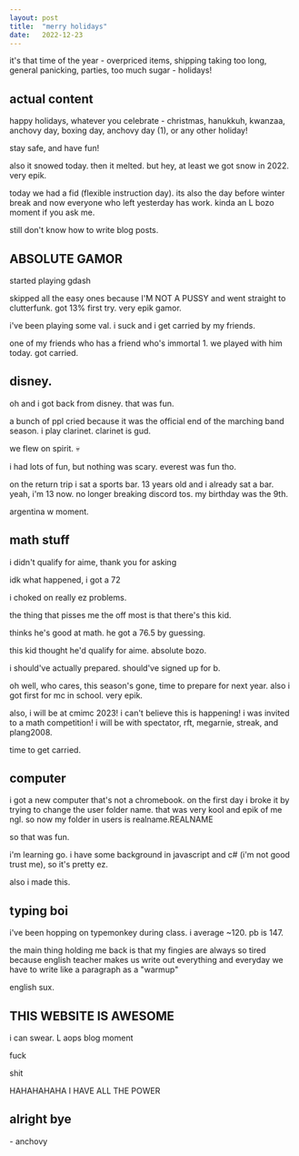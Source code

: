 ```yaml
---
layout: post
title:  "merry holidays"
date:   2022-12-23
---
```


it's that time of the year - overpriced items, shipping taking too long, general panicking, parties, too much sugar - holidays!
<!--end excerpt-->

## actual content

happy holidays, whatever you celebrate - christmas, hanukkuh, kwanzaa, anchovy day, boxing day, anchovy day (1), or any other holiday!

stay safe, and have fun!

also it snowed today. then it melted. but hey, at least we got snow in 2022. very epik.

today we had a fid (flexible instruction day). its also the day before winter break and now everyone who left yesterday has work. kinda an L bozo moment if you ask me.

still don't know how to write blog posts.

## ABSOLUTE GAMOR

started playing gdash

skipped all the easy ones because I'M NOT A PUSSY and went straight to clutterfunk. got 13% first try. very epik gamor.

i've been playing some val. i suck and i get carried by my friends.

one of my friends who has a friend who's immortal 1. we played with him today. got carried.

## disney.

oh and i got back from disney. that was fun.

a bunch of ppl cried because it was the official end of the marching band season. i play clarinet. clarinet is gud.

we flew on spirit. 💀

i had lots of fun, but nothing was scary. everest was fun tho.

on the return trip i sat a sports bar. 13 years old and i already sat a bar. yeah, i'm 13 now. no longer breaking discord tos. my birthday was the 9th.

argentina w moment.

## math stuff

i didn't qualify for aime, thank you for asking

idk what happened, i got a 72

i choked on really ez problems.

the thing that pisses me the off most is that there's this kid.

thinks he's good at math. he got a 76.5 by guessing.

this kid thought he'd qualify for aime. absolute bozo.

i should've actually prepared. should've signed up for b.

oh well, who cares, this season's gone, time to prepare for next year. also i got first for mc in school. very epik.

also, i will be at cmimc 2023! i can't believe this is happening! i was invited to a math competition! i will be with spectator, rft, megarnie, streak, and plang2008.

time to get carried.

## computer

i got a new computer that's not a chromebook. on the first day i broke it by trying to change the user folder name. that was very kool and epik of me ngl. so now my folder in users is realname.REALNAME

so that was fun.

i'm learning go. i have some background in javascript and c# (i'm not good trust me), so it's pretty ez.

also i made this.

## typing boi

i've been hopping on typemonkey during class. i average ~120. pb is 147.

the main thing holding me back is that my fingies are always so tired because english teacher makes us write out everything and everyday we have to write like a paragraph as a "warmup"

english sux.

## THIS WEBSITE IS AWESOME

i can swear. L aops blog moment

fuck

shit

HAHAHAHAHA I HAVE ALL THE POWER

## alright bye

\- anchovy
